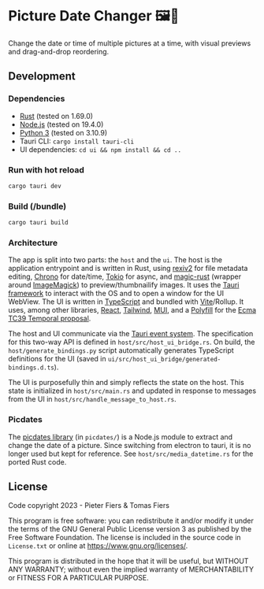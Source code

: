 # Picture Date Changer 🖼️📆

Change the date or time of multiple pictures at a time, with visual previews
and drag-and-drop reordering. 

## Development

### Dependencies

* [Rust](https://www.rust-lang.org/tools/install) (tested on 1.69.0)
* [Node.js](https://nodejs.org) (tested on 19.4.0)
* [Python 3](https://www.python.org/downloads/) (tested on 3.10.9)
* Tauri CLI: `cargo install tauri-cli`
* UI dependencies: `cd ui && npm install && cd ..`

### Run with hot reload

```bash
cargo tauri dev
```

### Build (/bundle)

```bash
cargo tauri build
```

### Architecture

The app is split into two parts: the `host` and the `ui`. The host is the
application entrypoint and is written in Rust, using
[rexiv2](https://felixcrux.com/files/doc/rexiv2/index.html) for file metadata
editing, [Chrono](https://docs.rs/chrono/latest/chrono/) for date/time,
[Tokio](https://docs.rs/tokio/latest/tokio/) for async, and
[magic-rust](https://docs.rs/crate/magick_rust/0.4.0) (wrapper around
[ImageMagick](https://imagemagick.org/index.php )) to preview/thumbnailify
images. It uses the [Tauri framework](https://tauri.app/) to interact with the
OS and to open a window for the UI WebView. The UI is written in
[TypeScript](https://www.typescriptlang.org/) and bundled with
[Vite](https://vitejs.dev/)/Rollup. It uses, among other libraries,
[React](https://reactjs.org/), [Tailwind](https://tailwindcss.com/),
[MUI](https://mui.com/material-ui/), and a
[Polyfill](https://www.npmjs.com/package/@js-temporal/polyfill) for the [Ecma
TC39 Temporal proposal](https://tc39.es/proposal-temporal/docs/).

The host and UI communicate via the [Tauri event
system](https://tauri.app/v1/guides/features/events/). The specification for
this two-way API is defined in `host/src/host_ui_bridge.rs`. On build, the
`host/generate_bindings.py` script automatically generates  TypeScript
definitions for the UI (saved in
`ui/src/host_ui_bridge/generated-bindings.d.ts`).

The UI is purposefully thin and simply reflects the state on the host. This
state is initialized in `host/src/main.rs` and updated in response to messages
from the UI in `host/src/handle_message_to_host.rs`. 

### Picdates

The [picdates library](picdates/ReadMe.md) (in `picdates/`) is a Node.js module
to extract and change the date of a picture. Since switching from electron to
tauri, it is no longer used but kept for reference. See
`host/src/media_datetime.rs` for the ported Rust code.

## License

Code copyright 2023 - Pieter Fiers & Tomas Fiers

This program is free software: you can redistribute it and/or modify it under
the terms of the GNU General Public License version 3 as published by the Free
Software Foundation. The license is included in the source code in `License.txt`
or online at https://www.gnu.org/licenses/.

This program is distributed in the hope that it will be useful, but WITHOUT ANY
WARRANTY; without even the implied warranty of MERCHANTABILITY or FITNESS FOR A
PARTICULAR PURPOSE.
